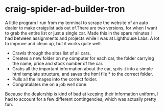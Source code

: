 craig-spider-ad-builder-tron
============================

A little program I run from my terminal to scrape the website of an auto dealer to make craigslist ads out of.There are two versions, for when I want to grab the entire list or just a single car. Made this in the spare minutes I had between assignments and projects while I was at Lighthouse Labs. A lot to improve and clean up, but it works quite well.

* Crawls through the sites list of all cars.
* Creates a new folder on my computer for each car, the folder carrying the name, price and stock number of the car.
* Grabs all the important information about the car, spits it into a simple html template structure, and saves the html file * to the correct folder.
* Pulls all the images into the correct folder.
* Congratulates me on a job well done.

Because the dealership is kind of bad at keeping their information uniform, I had to account for a few different contingencies, which was actually pretty fun.

